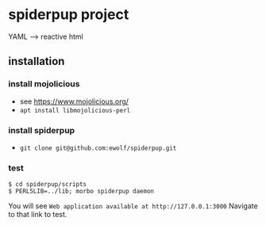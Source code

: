 # spiderpup project

YAML --> reactive html

## installation

### install mojolicious

* see https://www.mojolicious.org/
* `apt install libmojolicious-perl`

### install spiderpup

* `git clone git@github.com:ewolf/spiderpup.git`

### test

```
$ cd spiderpup/scripts
$ PERL5LIB=../lib; morbo spiderpup daemon
```

You will see `Web application available at http://127.0.0.1:3000`
Navigate to that link to test.



